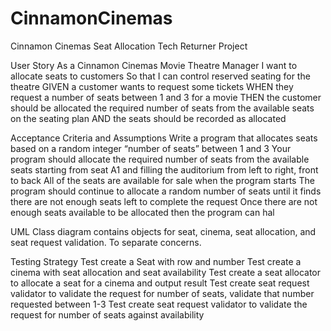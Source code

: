 # CinnamonCinemas
Cinnamon Cinemas Seat Allocation Tech Returner Project

User Story
As a Cinnamon Cinemas Movie Theatre Manager
I want to allocate seats to customers
So that I can control reserved seating for the theatre
GIVEN a customer wants to request some tickets
WHEN they request a number of seats between 1 and 3 for a movie
THEN the customer should be allocated the required number of seats
from the available seats on the seating plan
AND the seats should be recorded as allocated

Acceptance Criteria and Assumptions
Write a program that allocates seats based on a random integer “number of seats” between 1 and 3
Your program should allocate the required number of seats from the available seats starting from seat A1 and filling the auditorium from 
left to right, front to back
All of the seats are available for sale when the program starts
The program should continue to allocate a random number of seats until it finds there are not enough seats left to complete the request
Once there are not enough seats available to be allocated then the program can hal

UML 
Class diagram contains objects for seat, cinema, seat allocation, and seat request validation. To separate concerns.

Testing Strategy
Test create a Seat with row and number
Test create a cinema with seat allocation and seat availability
Test create a seat allocator to allocate a seat for a cinema and output result
Test create seat request validator to validate the request for number of seats, validate that number requested between 1-3
Test create seat request validator to validate the request for number of seats against availability
